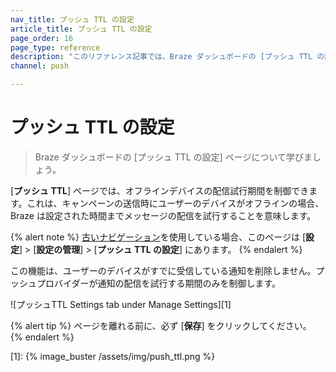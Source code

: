 ```yaml
---
nav_title: プッシュ TTL の設定
article_title: プッシュ TTL の設定
page_order: 16
page_type: reference
description: "このリファレンス記事では、Braze ダッシュボードの [プッシュ TTL の設定] ページについて説明します。"
channel: push

---
```


# プッシュ TTL の設定

> Braze ダッシュボードの \[プッシュ TTL の設定] ページについて学びましょう。

\[**プッシュ TTL**] ページでは、オフラインデバイスの配信試行期間を制御できます。これは、キャンペーンの送信時にユーザーのデバイスがオフラインの場合、Braze は設定された時間までメッセージの配信を試行することを意味します。

{% alert note %}
[古いナビゲーション]({{site.baseurl}}/navigation)を使用している場合、このページは \[**設定**] > \[**設定の管理**] > \[**プッシュ TTL の設定**] にあります。
{% endalert %}

この機能は、ユーザーのデバイスがすでに受信している通知を削除しません。プッシュプロバイダーが通知の配信を試行する期間のみを制御します。

![プッシュTTL Settings tab under Manage Settings][1]

{% alert tip %}
ページを離れる前に、必ず \[**保存**] をクリックしてください。
{% endalert %}

[1]: {% image_buster /assets/img/push_ttl.png %}
